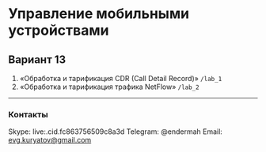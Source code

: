 # Управление мобильными устройствами
## Вариант 13

1. «Обработка и тарификация CDR (Call Detail Record)» `/lab_1`
2. «Обработка и тарификация трафика NetFlow» `/lab_2`

***
### Контакты
Skype: live:.cid.fc863756509c8a3d
Telegram: @endermah
Email: evg.kuryatov@gmail.com
